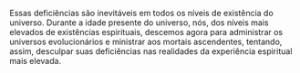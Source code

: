 ﻿Essas deficiências são inevitáveis em todos os níveis de existência do universo. Durante a idade presente do universo, nós, dos níveis mais elevados de existências espirituais, descemos agora para administrar os universos evolucionários e ministrar aos mortais ascendentes, tentando, assim, desculpar suas deficiências nas realidades da experiência espiritual mais elevada.